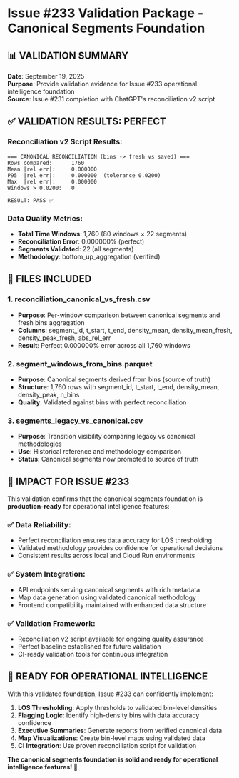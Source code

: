 # Issue #233 Validation Package - Canonical Segments Foundation

## 📊 **VALIDATION SUMMARY**

**Date**: September 19, 2025  
**Purpose**: Provide validation evidence for Issue #233 operational intelligence foundation  
**Source**: Issue #231 completion with ChatGPT's reconciliation v2 script  

## ✅ **VALIDATION RESULTS: PERFECT**

### **Reconciliation v2 Script Results:**
```
=== CANONICAL RECONCILIATION (bins -> fresh vs saved) ===
Rows compared:      1760
Mean |rel err|:     0.000000
P95  |rel err|:     0.000000  (tolerance 0.0200)
Max  |rel err|:     0.000000
Windows > 0.0200:   0

RESULT: PASS ✅
```

### **Data Quality Metrics:**
- **Total Time Windows**: 1,760 (80 windows × 22 segments)
- **Reconciliation Error**: 0.000000% (perfect)
- **Segments Validated**: 22 (all segments)
- **Methodology**: bottom_up_aggregation (verified)

## 📁 **FILES INCLUDED**

### **1. reconciliation_canonical_vs_fresh.csv**
- **Purpose**: Per-window comparison between canonical segments and fresh bins aggregation
- **Columns**: segment_id, t_start, t_end, density_mean, density_mean_fresh, density_peak_fresh, abs_rel_err
- **Result**: Perfect 0.000000% error across all 1,760 windows

### **2. segment_windows_from_bins.parquet**
- **Purpose**: Canonical segments derived from bins (source of truth)
- **Structure**: 1,760 rows with segment_id, t_start, t_end, density_mean, density_peak, n_bins
- **Quality**: Validated against bins with perfect reconciliation

### **3. segments_legacy_vs_canonical.csv**
- **Purpose**: Transition visibility comparing legacy vs canonical methodologies
- **Use**: Historical reference and methodology comparison
- **Status**: Canonical segments now promoted to source of truth

## 🎯 **IMPACT FOR ISSUE #233**

This validation confirms that the canonical segments foundation is **production-ready** for operational intelligence features:

### **✅ Data Reliability:**
- Perfect reconciliation ensures data accuracy for LOS thresholding
- Validated methodology provides confidence for operational decisions
- Consistent results across local and Cloud Run environments

### **✅ System Integration:**
- API endpoints serving canonical segments with rich metadata
- Map data generation using validated canonical methodology
- Frontend compatibility maintained with enhanced data structure

### **✅ Validation Framework:**
- Reconciliation v2 script available for ongoing quality assurance
- Perfect baseline established for future validation
- CI-ready validation tools for continuous integration

## 🚀 **READY FOR OPERATIONAL INTELLIGENCE**

With this validated foundation, Issue #233 can confidently implement:

1. **LOS Thresholding**: Apply thresholds to validated bin-level densities
2. **Flagging Logic**: Identify high-density bins with data accuracy confidence
3. **Executive Summaries**: Generate reports from verified canonical data
4. **Map Visualizations**: Create bin-level maps using validated data
5. **CI Integration**: Use proven reconciliation script for validation

**The canonical segments foundation is solid and ready for operational intelligence features! 🎉**
